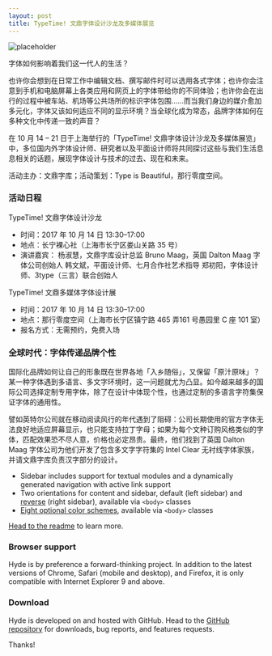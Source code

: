 ```yaml
---
layout: post
title: TypeTime! 文鼎字体设计沙龙及多媒体展览
---
```


![placeholder](http://placehold.it/800x400 "Large example image")

字体如何影响着我们这一代人的生活？

也许你会想到在日常工作中编辑文档、撰写邮件时可以选用各式字体；也许你会注意到手机和电脑屏幕上各类应用和网页上的字体带给你的不同体验；也许你会在出行的过程中被车站、机场等公共场所的标识字体包围……而当我们身边的媒介愈加多元化，字体又该如何适应不同的显示环境？当全球化成为常态，品牌字体如何在多种文化中传递一致的声音？

在 10 月 14 – 21 日于上海举行的「TypeTime! 文鼎字体设计沙龙及多媒体展览」中，多位国内外字体设计师、研究者以及平面设计师将共同探讨这些与我们生活息息相关的话题，展现字体设计与技术的过去、现在和未来。

活动主办：文鼎字库；活动策划：Type is Beautiful，那行零度空间。

### 活动日程

TypeTime! 文鼎字体设计沙龙

* 时间：2017 年 10 月 14 日 13:30–17:00
* 地点：长宁裸心社（上海市长宁区娄山关路 35 号）
* 演讲嘉宾：
杨淑慧，文鼎字库设计总监
Bruno Maag，英国 Dalton Maag 字体公司创始人
韩文斌，平面设计师、七月合作社艺术指导
郑初阳，字体设计师、3type（三言）联合创始人

TypeTime! 文鼎多媒体字体设计展

* 时间：2017 年 10 月 14 日 13:30–17:00
* 地点：那行零度空间（上海市长宁区镇宁路 465 弄161 号愚园里 C 座 101 室）
* 报名方式：无需预约，免费入场

### 全球时代：字体传递品牌个性

国际化品牌如何让自己的形象既在世界各地「入乡随俗」，又保留「原汁原味」？某一种字体遇到多语言、多文字环境时，这一问题就尤为凸显。如今越来越多的国际公司选择定制专用字体，除了在设计中体现个性，也通过定制的多语言字符集保证字体的通用性。

譬如英特尔公司就在移动阅读风行的年代遇到了阻碍：公司长期使用的官方字体无法良好地适应屏幕显示，也只能支持拉丁字母；如果为每个文种订购风格类似的字体，匹配效果恐不尽人意，价格也必定昂贵。最终，他们找到了英国 Dalton Maag 字体公司为他们开发了包含多文字字符集的 Intel Clear 无衬线字体家族，并请文鼎字库负责汉字部分的设计。

* Sidebar includes support for textual modules and a dynamically generated navigation with active link support
* Two orientations for content and sidebar, default (left sidebar) and [reverse](https://github.com/poole/lanyon#reverse-layout) (right sidebar), available via `<body>` classes
* [Eight optional color schemes](https://github.com/poole/hyde#themes), available via `<body>` classes

[Head to the readme](https://github.com/poole/hyde#readme) to learn more.

### Browser support

Hyde is by preference a forward-thinking project. In addition to the latest versions of Chrome, Safari (mobile and desktop), and Firefox, it is only compatible with Internet Explorer 9 and above.

### Download

Hyde is developed on and hosted with GitHub. Head to the <a href="https://github.com/poole/hyde">GitHub repository</a> for downloads, bug reports, and features requests.

Thanks!
